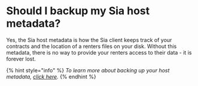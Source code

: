 # Should I backup my Sia host metadata?

Yes, the Sia host metadata is how the Sia client keeps track of your contracts and the location of a renters files on your disk. Without this metadata, there is no way to provide your renters access to their data - it is forever lost.

{% hint style="info" %}
_To learn more about backing up your host metadata,_ [_click here_](../../../hosting/host-setup/advanced/metadata-backup.md)_._
{% endhint %}
